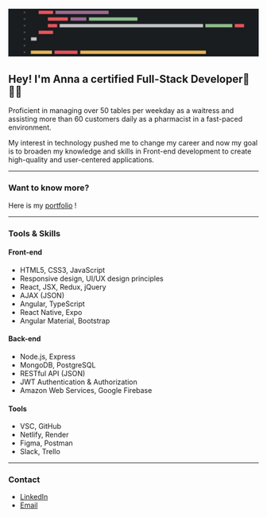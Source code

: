 

![alt text](https://github.com/nnnzrnk/nnnzrnk/blob/main/cover.jpg?raw=true)

## Hey! I'm Anna a certified Full-Stack Developer👋👩‍💻

Proficient in managing over 50 tables per weekday as a waitress and assisting more than 60 customers daily as a pharmacist in a fast-paced environment.

My interest in technology pushed me to change my career and now my goal is to broaden my knowledge and skills in Front-end development to create high-quality and user-centered applications.
___

### Want to know more? 
Here is my [portfolio](https://annazarenko.com/) ! 
___
### Tools & Skills

#### Front-end 

* HTML5, CSS3, JavaScript
* Responsive design, UI/UX design principles
* React, JSX, Redux, jQuery
* AJAX (JSON)
* Angular, TypeScript
* React Native, Expo
* Angular Material, Bootstrap

#### Back-end 
* Node.js, Express
* MongoDB, PostgreSQL
* RESTful API (JSON)
* JWT Authentication & Authorization
* Amazon Web Services, Google Firebase

#### Tools 
* VSC, GitHub
* Netlify, Render
* Figma, Postman
* Slack, Trello



____

### Contact 

* [LinkedIn](https://www.linkedin.com/in/nnnzrnk/)
* [Email](mailto:annannazarenko@gmail.com)

<!--
**nnnzrnk/nnnzrnk** is a ✨ _special_ ✨ repository because its `README.md` (this file) appears on your GitHub profile.

Here are some ideas to get you started:

- 🔭 I’m currently working on ...
- 🌱 I’m currently learning ...
- 👯 I’m looking to collaborate on ...
- 🤔 I’m looking for help with ...
- 💬 Ask me about ...
- 📫 How to reach me: ...
- 😄 Pronouns: ...
- ⚡ Fun fact: ...
-->
